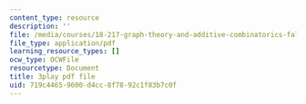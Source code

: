 ```yaml
---
content_type: resource
description: ''
file: /media/courses/18-217-graph-theory-and-additive-combinatorics-fall-2019/719c44659600d4cc8f7892c1f83b7c0f_EnPjyNsEHQM.pdf
file_type: application/pdf
learning_resource_types: []
ocw_type: OCWFile
resourcetype: Document
title: 3play pdf file
uid: 719c4465-9600-d4cc-8f78-92c1f83b7c0f
---
```

